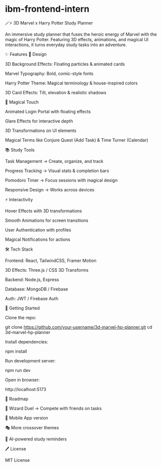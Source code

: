 ﻿# ibm-frontend-intern
🪄⚡ 3D Marvel x Harry Potter Study Planner

An immersive study planner that fuses the heroic energy of Marvel with the magic of Harry Potter.
Featuring 3D effects, animations, and magical UI interactions, it turns everyday study tasks into an adventure.

✨ Features
🎨 Design

3D Background Effects: Floating particles & animated cards

Marvel Typography: Bold, comic-style fonts

Harry Potter Theme: Magical terminology & house-inspired colors

3D Card Effects: Tilt, elevation & realistic shadows

🔮 Magical Touch

Animated Login Portal with floating effects

Glare Effects for interactive depth

3D Transformations on UI elements

Magical Terms like Conjure Quest (Add Task) & Time Turner (Calendar)

📚 Study Tools

Task Management → Create, organize, and track

Progress Tracking → Visual stats & completion bars

Pomodoro Timer → Focus sessions with magical design

Responsive Design → Works across devices

⚡ Interactivity

Hover Effects with 3D transformations

Smooth Animations for screen transitions

User Authentication with profiles

Magical Notifications for actions

🛠️ Tech Stack

Frontend: React, TailwindCSS, Framer Motion

3D Effects: Three.js / CSS 3D Transforms

Backend: Node.js, Express

Database: MongoDB / Firebase

Auth: JWT / Firebase Auth

🚀 Getting Started

Clone the repo:

git clone https://github.com/your-username/3d-marvel-hp-planner.git
cd 3d-marvel-hp-planner


Install dependencies:

npm install


Run development server:

npm run dev


Open in browser:

http://localhost:5173

🌟 Roadmap

🧙 Wizard Duel → Compete with friends on tasks

📱 Mobile App version

🎭 More crossover themes

🔔 AI-powered study reminders

🖊️ License

MIT License
